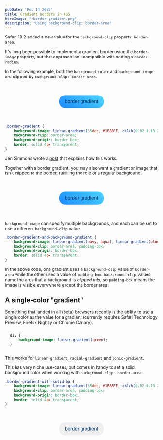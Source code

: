 ```yaml
---
pubDate: 'Feb 14 2025'
title: Gradient borders in CSS
heroImage: "/border-gradient.png"
description: "Using background-clip: border-area"
---
```


<style>
@supports(background-image: linear-gradient(green)) {
    .gradient-demo {
    width: 100px;
    height: 100px;
    background-image: linear-gradient(green);
}
}

.border-gradient-1 {
    background-image: linear-gradient(35deg, #1B88FF, oklch(0.82 0.13 223.75));
    border: solid 4px transparent;
    background-clip: border-area;
    background-origin: border-box;
    border-radius: 20px;
    font-size: 16px;
    font-weight: 500;
    font-stretch: 110%;
    padding: 8px 16px;
    margin: auto;
    display: block;
    color:rgb(0, 51, 101);
}

.border-gradient-2 {
    background-image: linear-gradient(35deg, #1B88FF, oklch(0.82 0.13 223.75)), linear-gradient(35deg, oklch(1 0.13 223.75), #fdf7ff);
    border: solid 4px transparent;
    background-clip: border-area, padding-box;
    background-origin: border-box;
    border-radius: 20px;
    font-size: 16px;
    font-weight: 500;
    font-stretch: 110%;
    padding: 8px 16px;
    margin: auto;
    display: block;
    color:rgb(0, 51, 101);
}

.border-gradient {
    background-image: linear-gradient(35deg, #1B88FF, oklch(0.82 0.13 223.75)), linear-gradient(white);
    border: solid 4px transparent;
    background-clip: border-area, padding-box;
    background-origin: border-box;
    border-radius: 20px;
    font-size: 16px;
    font-weight: 500;
    font-stretch: 110%;
    padding: 8px 16px;
    margin: auto;
    display: block;
    color:rgb(0, 51, 101);
}

.transparency-bg {
    aspect-ratio: 2 / 1;
    height: 120px;
    background-image: url('/whitegraysquare.svg');
    background-repeat: round;
    margin-inline: auto;
    align-content: center;
}

@media (min-width: 440px) {
    .transparency-bg {
    aspect-ratio: 4 / 1
}
}

</style>

Safari 18.2 added a new value for the `background-clip` property: `border-area`.

It's long been possible to implement a gradient border using the `border-image` property, but that approach isn't compatible with setting a `border-radius`.

In the following example, both the `background-color` and `background-image` are clipped by `background-clip: border-area`.

<div class="transparency-bg">
<button class="border-gradient-1">border gradient</button>
</div>

```css
.border-gradient {
    background-image: linear-gradient(35deg, #1B88FF, oklch(0.82 0.13 223.75));
    background-clip: border-area;
    background-origin: border-box;
    border: solid 4px transparent;
}
```

Jen Simmons wrote a [post](https://webkit.org/blog/16214/background-clip-border-area/) that explains how this works.

Together with a border gradient, you may also want a gradient or image that isn't clipped to the border, fulfilling the role of a regular background.

<div class="transparency-bg">
<button class="border-gradient-2">border gradient</button>
</div>

`background-image` can specify multiple backgrounds, and each can be set to use a different `background-clip` value.

```css
.border-gradient-and-background-gradient {
    background-image: linear-gradient(navy, aqua), linear-gradient(blue, white);
    background-clip: border-area, padding-box;
    background-origin: border-box;
    border: solid 4px transparent;
}
```

In the above code, one gradient uses a `background-clip` value of `border-area` while the other uses a value of `padding-box`. `background-clip` values name the area that a background is _clipped into_, so `padding-box` means the image is visible everywhere except the border area.

## A single-color "gradient"

Something that landed in all (beta) browsers recently is the ability to use a single color as the value for a gradient (currently requires Safari Technology Preview, Firefox Nightly or Chrome Canary).

<div style="display: grid; grid-template-columns: max-content 1fr; gap: 16px; align-items: center;">
<div class="gradient-demo"></div>

```css
div {
    background-image: linear-gradient(green);
}
```

</div>

This works for `linear-gradient`, `radial-gradient` and `conic-gradient`.

This has very niche use-cases, but comes in handy to set a solid background color when working with `background-clip: border-area`.

```css
.border-gradient-with-solid-bg {
    background-image: linear-gradient(35deg, #1B88FF, oklch(0.82 0.13 223.75)), linear-gradient(white);
    background-clip: border-area, padding-box;
    background-origin: border-box;
    border: solid 4px transparent;
}
```

<div class="transparency-bg">
<button class="border-gradient">border gradient</button>
</div>
